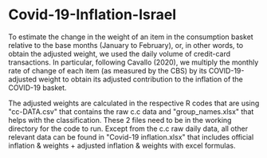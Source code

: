 # Covid-19-Inflation-Israel
To estimate the change in the weight of an item in the consumption basket relative to the
base months (January to February), or, in other words, to obtain the adjusted weight, we
used the daily volume of credit-card transactions. In particular, following Cavallo (2020), we multiply the monthly rate of change of
each item (as measured by the CBS) by its COVID-19-adjusted weight to obtain its adjusted contribution to the inflation of the COVID-19 basket.

The adjusted weights are calculated in the respective R codes that are using "cc-DATA.csv" that contains the raw c.c data and "group_names.xlsx" that helps with the classification. These 2 files need to be in the working directory for the code to run.
Except from the c.c raw daily data, all other relevant data can be found in "Covid-19 inflation.xlsx" that includes official inflation & weights + adjusted inflation & weights with excel formulas.
